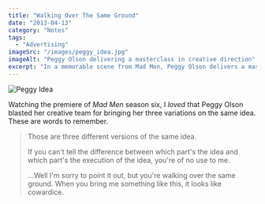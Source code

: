 ```yaml
---
title: "Walking Over The Same Ground"
date: "2013-04-13"
category: "Notes"
tags:
  - "Advertising"
imageSrc: "/images/peggy_idea.jpg"
imageAlt: "Peggy Olson delivering a masterclass in creative direction"
excerpt: "In a memorable scene from Mad Men, Peggy Olson delivers a masterclass in creative direction that resonates deeply with my own views on design and ideation."
---
```


![Peggy Idea](/images/peggy_idea.jpg)

Watching the premiere of _Mad Men_ season six, I _loved_ that Peggy Olson blasted her creative team for bringing her three variations on the same idea. These are words to remember.

> Those are three different versions of the same idea.
> 
> If you can't tell the difference between which part's the idea and which part's the execution of the idea, you're of no use to me.
> 
> …Well I'm sorry to point it out, but you're walking over the same ground. When you bring me something like this, it looks like cowardice.

